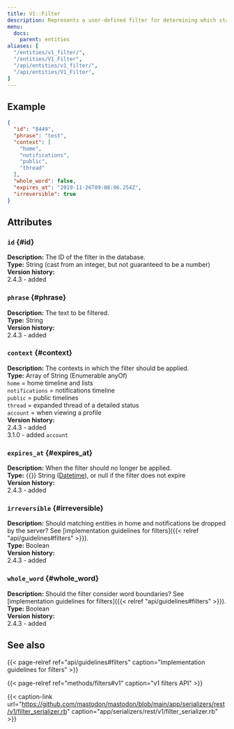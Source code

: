 ```yaml
---
title: V1::Filter
description: Represents a user-defined filter for determining which statuses should not be shown to the user. Contains a single keyword or phrase.
menu:
  docs:
    parent: entities
aliases: [
  "/entities/v1_filter/",
  "/entities/V1_Filter",
  "/api/entities/v1_filter/",
  "/api/entities/V1_Filter",
]
---
```


## Example

```json
{
  "id": "8449",
  "phrase": "test",
  "context": [
    "home",
    "notifications",
    "public",
    "thread"
  ],
  "whole_word": false,
  "expires_at": "2019-11-26T09:08:06.254Z",
  "irreversible": true
}
```

## Attributes

### `id` {#id}

**Description:** The ID of the filter in the database.\
**Type:** String (cast from an integer, but not guaranteed to be a number)\
**Version history:**\
2.4.3 - added

### `phrase` {#phrase}

**Description:** The text to be filtered.\
**Type:** String\
**Version history:**\
2.4.3 - added

### `context` {#context}

**Description:** The contexts in which the filter should be applied.\
**Type:** Array of String (Enumerable anyOf)\
`home` = home timeline and lists\
`notifications` = notifications timeline\
`public` = public timelines\
`thread` = expanded thread of a detailed status\
`account` = when viewing a profile\
**Version history:**\
2.4.3 - added\
3.1.0 - added `account`

### `expires_at` {#expires_at}

**Description:** When the filter should no longer be applied.\
**Type:** {{<nullable>}} String ([Datetime](/api/datetime-format#datetime)), or null if the filter does not expire\
**Version history:**\
2.4.3 - added

### `irreversible` {#irreversible}

**Description:** Should matching entities in home and notifications be dropped by the server? See [implementation guidelines for filters]({{< relref "api/guidelines#filters" >}}).\
**Type:** Boolean\
**Version history:**\
2.4.3 - added

### `whole_word` {#whole_word}

**Description:** Should the filter consider word boundaries? See [implementation guidelines for filters]({{< relref "api/guidelines#filters" >}}).\
**Type:** Boolean\
**Version history:**\
2.4.3 - added

## See also

{{< page-relref ref="api/guidelines#filters" caption="Implementation guidelines for filters" >}}

{{< page-relref ref="methods/filters#v1" caption="v1 filters API" >}}

{{< caption-link url="https://github.com/mastodon/mastodon/blob/main/app/serializers/rest/v1/filter_serializer.rb" caption="app/serializers/rest/v1/filter_serializer.rb" >}}




